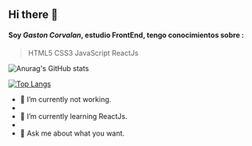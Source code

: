 ## Hi there 👋

####  Soy _Gaston Corvalan_, estudio FrontEnd, tengo conocimientos sobre :

 >  HTML5
 >  CSS3
 >  JavaScript
 >  ReactJs





![Anurag's GitHub stats](https://github-readme-stats.vercel.app/api?username=Gastoncorvata&show_icons=true&theme=vision-friendly-dark)




[![Top Langs](https://github-readme-stats.vercel.app/api/top-langs/?username=Gastoncorvata)](https://github.com/anuraghazra/github-readme-stats&title_color#48d439)



- 🔭 I’m currently not working.
- 
- 🌱 I’m currently learning ReactJs.
- 
- 💬 Ask me about what you want.

